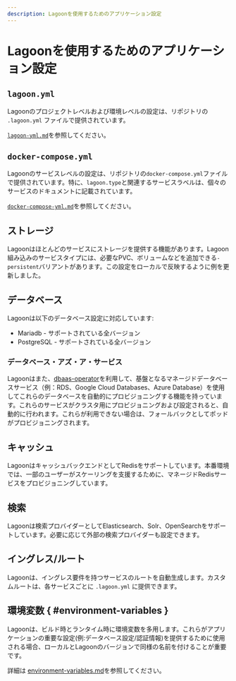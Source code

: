 ```yaml
---
description: Lagoonを使用するためのアプリケーション設定
---
```


# Lagoonを使用するためのアプリケーション設定

## `lagoon.yml`

Lagoonのプロジェクトレベルおよび環境レベルの設定は、リポジトリの `.lagoon.yml` ファイルで提供されています。

[`lagoon-yml.md`](../concepts-basics/lagoon-yml.md)を参照してください。

## `docker-compose.yml`

Lagoonのサービスレベルの設定は、リポジトリの`docker-compose.yml`ファイルで提供されています。特に、`lagoon.type`と関連するサービスラベルは、個々のサービスのドキュメントに記載されています。

[`docker-compose-yml.md`](../concepts-basics/docker-compose-yml.md)を参照してください。

## ストレージ

Lagoonはほとんどのサービスにストレージを提供する機能があります。Lagoon組み込みのサービスタイプには、必要なPVC、ボリュームなどを追加できる`-persistent`バリアントがあります。この設定をローカルで反映するように例を更新しました。

## データベース

Lagoonは以下のデータベース設定に対応しています:

* Mariadb - サポートされている全バージョン
* PostgreSQL - サポートされている全バージョン

### データベース・アズ・ア・サービス

Lagoonはまた、[dbaas-operator](https://github.com/amazeeio/dbaas-operator)を利用して、基盤となるマネージドデータベースサービス（例：RDS、Google Cloud Databases、Azure Database）を使用してこれらのデータベースを自動的にプロビジョニングする機能を持っています。これらのサービスがクラスタ用にプロビジョニングおよび設定されると、自動的に行われます。これらが利用できない場合は、フォールバックとしてポッドがプロビジョニングされます。

## キャッシュ

LagoonはキャッシュバックエンドとしてRedisをサポートしています。本番環境では、一部のユーザーがスケーリングを支援するために、マネージドRedisサービスをプロビジョニングしています。

## 検索

Lagoonは検索プロバイダーとしてElasticsearch、Solr、OpenSearchをサポートしています。必要に応じて外部の検索プロバイダーも設定できます。

## イングレス/ルート

Lagoonは、イングレス要件を持つサービスのルートを自動生成します。カスタムルートは、各サービスごとに `.lagoon.yml` に提供できます。

## 環境変数 { #environment-variables }

Lagoonは、ビルド時とランタイム時に環境変数を多用します。これらがアプリケーションの重要な設定(例:データベース設定/認証情報)を提供するために使用される場合、ローカルとLagoonのバージョンで同様の名前を付けることが重要です。

詳細は [environment-variables.md](../concepts-advanced/environment-variables.md)を参照してください。
